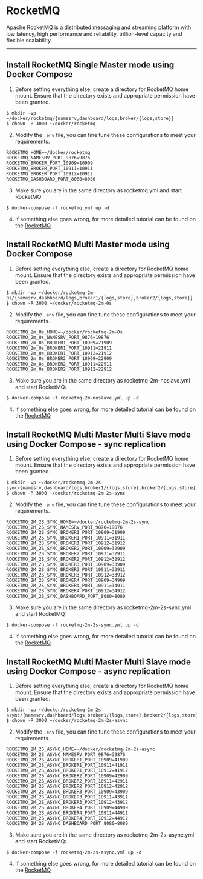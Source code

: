 # RocketMQ

Apache RocketMQ is a distributed messaging and streaming platform with low latency, high performance and reliability,
trillion-level capacity and flexible scalability.

---

## Install RocketMQ Single Master mode using Docker Compose

1. Before setting everything else, create a directory for RocketMQ home mount. Ensure that the directory exists and
   appropriate permission have been granted.

```shell 
$ mkdir -vp ~/docker/rocketmq/{namesrv,dashboard/logs,broker/{logs,store}}
$ chown -R 3000 ~/docker/rocketmq
```

2. Modify the `.env` file, you can fine tune these configurations to meet your requirements.

```properties 
ROCKETMQ_HOME=~/docker/rocketmq
ROCKETMQ_NAMESRV_PORT_9876=9876
ROCKETMQ_BROKER_PORT_10909=10909
ROCKETMQ_BROKER_PORT_10911=10911
ROCKETMQ_BROKER_PORT_10912=10912
ROCKETMQ_DASHBOARD_PORT_8080=8080
```

3. Make sure you are in the same directory as rocketmq.yml and start RocketMQ:

```shell 
$ docker-compose -f rocketmq.yml up -d
```

4. If something else goes wrong, for more detailed tutorial can be found on
   the [RocketMQ](https://rocketmq.apache.org/)

## Install RocketMQ Multi Master mode using Docker Compose

1. Before setting everything else, create a directory for RocketMQ home mount. Ensure that the directory exists and
   appropriate permission have been granted.

```shell 
$ mkdir -vp ~/docker/rocketmq-2m-0s/{namesrv,dashboard/logs,broker1/{logs,store},broker2/{logs,store}}
$ chown -R 3000 ~/docker/rocketmq-2m-0s
``` 

2. Modify the `.env` file, you can fine tune these configurations to meet your requirements.

```properties 
ROCKETMQ_2m_0s_HOME=~/docker/rocketmq-2m-0s
ROCKETMQ_2m_0s_NAMESRV_PORT_9876=19876
ROCKETMQ_2m_0s_BROKER1_PORT_10909=21909
ROCKETMQ_2m_0s_BROKER1_PORT_10911=21911
ROCKETMQ_2m_0s_BROKER1_PORT_10912=21912
ROCKETMQ_2m_0s_BROKER2_PORT_10909=22909
ROCKETMQ_2m_0s_BROKER2_PORT_10911=22911
ROCKETMQ_2m_0s_BROKER2_PORT_10912=22912
```

3. Make sure you are in the same directory as rocketmq-2m-noslave.yml and start RocketMQ:

```shell 
$ docker-compose -f rocketmq-2m-noslave.yml up -d
```

4. If something else goes wrong, for more detailed tutorial can be found on
   the [RocketMQ](https://rocketmq.apache.org/)

## Install RocketMQ Multi Master Multi Slave mode using Docker Compose - sync replication

1. Before setting everything else, create a directory for RocketMQ home mount. Ensure that the directory exists and
   appropriate permission have been granted.

```shell 
$ mkdir -vp ~/docker/rocketmq-2m-2s-sync/{namesrv,dashboard/logs,broker1/{logs,store},broker2/{logs,store},broker3/{logs,store},broker4/{logs,store}}
$ chown -R 3000 ~/docker/rocketmq-2m-2s-sync
``` 

2. Modify the `.env` file, you can fine tune these configurations to meet your requirements.

```properties 
ROCKETMQ_2M_2S_SYNC_HOME=~/docker/rocketmq-2m-2s-sync
ROCKETMQ_2M_2S_SYNC_NAMESRV_PORT_9876=19876
ROCKETMQ_2M_2S_SYNC_BROKER1_PORT_10909=31909
ROCKETMQ_2M_2S_SYNC_BROKER1_PORT_10911=31911
ROCKETMQ_2M_2S_SYNC_BROKER1_PORT_10912=31912
ROCKETMQ_2M_2S_SYNC_BROKER2_PORT_10909=32909
ROCKETMQ_2M_2S_SYNC_BROKER2_PORT_10911=32911
ROCKETMQ_2M_2S_SYNC_BROKER2_PORT_10912=32912
ROCKETMQ_2M_2S_SYNC_BROKER3_PORT_10909=33909
ROCKETMQ_2M_2S_SYNC_BROKER3_PORT_10911=33911
ROCKETMQ_2M_2S_SYNC_BROKER3_PORT_10912=33912
ROCKETMQ_2M_2S_SYNC_BROKER4_PORT_10909=34909
ROCKETMQ_2M_2S_SYNC_BROKER4_PORT_10911=34911
ROCKETMQ_2M_2S_SYNC_BROKER4_PORT_10912=34912
ROCKETMQ_2M_2S_SYNC_DASHBOARD_PORT_8080=8080
```

3. Make sure you are in the same directory as rocketmq-2m-2s-sync.yml and start RocketMQ:

```shell 
$ docker-compose -f rocketmq-2m-2s-sync.yml up -d
```

4. If something else goes wrong, for more detailed tutorial can be found on
   the [RocketMQ](https://rocketmq.apache.org/)

## Install RocketMQ Multi Master Multi Slave mode using Docker Compose - async replication

1. Before setting everything else, create a directory for RocketMQ home mount. Ensure that the directory exists and
   appropriate permission have been granted.

```shell 
$ mkdir -vp ~/docker/rocketmq-2m-2s-async/{namesrv,dashboard/logs,broker1/{logs,store},broker2/{logs,store},broker3/{logs,store},broker4/{logs,store}}
$ chown -R 3000 ~/docker/rocketmq-2m-2s-async
``` 

2. Modify the `.env` file, you can fine tune these configurations to meet your requirements.

```properties 
ROCKETMQ_2M_2S_ASYNC_HOME=~/docker/rocketmq-2m-2s-async
ROCKETMQ_2M_2S_ASYNC_NAMESRV_PORT_9876=39876
ROCKETMQ_2M_2S_ASYNC_BROKER1_PORT_10909=41909
ROCKETMQ_2M_2S_ASYNC_BROKER1_PORT_10911=41911
ROCKETMQ_2M_2S_ASYNC_BROKER1_PORT_10912=41912
ROCKETMQ_2M_2S_ASYNC_BROKER2_PORT_10909=42909
ROCKETMQ_2M_2S_ASYNC_BROKER2_PORT_10911=42911
ROCKETMQ_2M_2S_ASYNC_BROKER2_PORT_10912=42912
ROCKETMQ_2M_2S_ASYNC_BROKER3_PORT_10909=43909
ROCKETMQ_2M_2S_ASYNC_BROKER3_PORT_10911=43911
ROCKETMQ_2M_2S_ASYNC_BROKER3_PORT_10912=43912
ROCKETMQ_2M_2S_ASYNC_BROKER4_PORT_10909=44909
ROCKETMQ_2M_2S_ASYNC_BROKER4_PORT_10911=44911
ROCKETMQ_2M_2S_ASYNC_BROKER4_PORT_10912=44912
ROCKETMQ_2M_2S_ASYNC_DASHBOARD_PORT_8080=8080
```

3. Make sure you are in the same directory as rocketmq-2m-2s-async.yml and start RocketMQ:

```shell 
$ docker-compose -f rocketmq-2m-2s-async.yml up -d
```

4. If something else goes wrong, for more detailed tutorial can be found on
   the [RocketMQ](https://rocketmq.apache.org/)